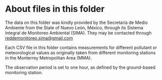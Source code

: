 # About files in this folder
The data on this folder was kindly provided by the Secretaría de Medio Ambiente from the State of Nuevo León, México, through its Sistema Integral de Monitoreo Ambiental (SIMA). They may be contacted through reddemonitoreo.sima@gmail.com

Each CSV file in this folder contains measurements for different pollutant or meteorological values as originally taken from different monitoring stations in the Monterrey Metropolitan Area (MMA).

The observation period is set to one hour, as defined by the ground-based monitoring station.
